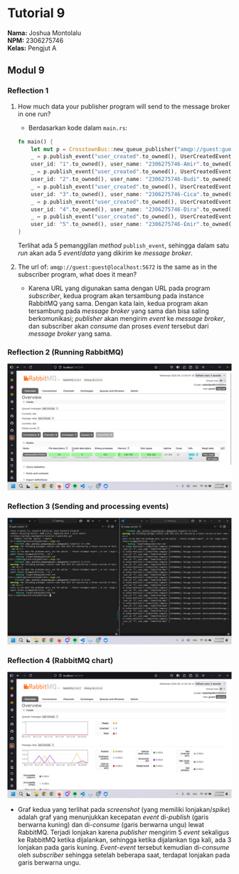 # Tutorial 9
**Nama:**   Joshua Montolalu<br>
**NPM:**    2306275746<br>
**Kelas:**  Pengjut A<br>

## Modul 9
### Reflection 1
1. How much data your publisher program will send to the message broker in one run?
    - Berdasarkan kode dalam `main.rs`:
    ```rs
    fn main() {
        let mut p = CrosstownBus::new_queue_publisher("amqp://guest:guest@localhost:5672".to_owned()).unwrap();
        _ = p.publish_event("user_created".to_owned(), UserCreatedEventMessage {
        user_id: "1".to_owned(), user_name: "2306275746-Amir".to_owned() });
        _ = p.publish_event("user_created".to_owned(), UserCreatedEventMessage {
        user_id: "2".to_owned(), user_name: "2306275746-Budi".to_owned() });
        _ = p.publish_event("user_created".to_owned(), UserCreatedEventMessage {
        user_id: "3".to_owned(), user_name: "2306275746-Cica".to_owned() });
        _ = p.publish_event("user_created".to_owned(), UserCreatedEventMessage {
        user_id: "4".to_owned(), user_name: "2306275746-Dira".to_owned() });
        _ = p.publish_event("user_created".to_owned(), UserCreatedEventMessage {
        user_id: "5".to_owned(), user_name: "2306275746-Emir".to_owned() });
    }
    ```
    Terlihat ada 5 pemanggilan *method* `publish_event`, sehingga dalam satu *run* akan ada 5 *event*/*data* yang dikirim ke *message broker*.

2. The url of: `amqp://guest:guest@localhost:5672` is the same as in the subscriber program, what does it mean?
    - Karena URL yang digunakan sama dengan URL pada program *subscriber*, kedua program akan tersambung pada instance RabbitMQ yang sama. Dengan kata lain, kedua program akan tersambung pada *message broker* yang sama dan bisa saling berkomunikasi; *publisher* akan mengirim *event* ke *message broker*, dan subscriber akan *consume* dan proses *event* tersebut dari *message broker* yang sama.

### Reflection 2 (Running RabbitMQ)
![Screenshot of running RabbitMQ on local machine](RabbitMQ.png)

### Reflection 3 (Sending and processing events)
![Screenshot of sending events with publisher and consuming events with subscriber](SendingProcessingEvent.png)

### Reflection 4 (RabbitMQ chart)
![Screenshot of spikes in RabbitMQ dashboard chart](Spike.png)
- Graf kedua yang terlihat pada *screenshot* (yang memiliki lonjakan/*spike*) adalah graf yang menunjukkan kecepatan *event* di-*publish* (garis berwarna kuning) dan di-*consume* (garis berwarna ungu) lewat RabbitMQ. Terjadi lonjakan karena *publisher* mengirim 5 *event* sekaligus ke RabbitMQ ketika dijalankan, sehingga ketika dijalankan tiga kali, ada 3 lonjakan pada garis kuning. *Event*-*event* tersebut kemudian di-*consume* oleh *subscriber* sehingga setelah beberapa saat, terdapat lonjakan pada garis berwarna ungu.